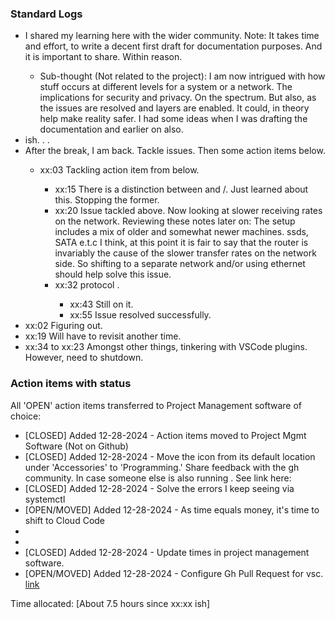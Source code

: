 ### Standard Logs

- <redacted to preserve privacy> I shared my learning here with the wider community. <redacted to preserve privacy> Note: It takes time and effort, to write a decent first draft for documentation purposes. And it is important to share. Within reason.
  - Sub-thought (Not related to the project): I am now intrigued with how stuff occurs at different levels for a system or a network. The implications for security and privacy. On the spectrum. But also, as the issues are resolved and layers are enabled. It could, in theory help make reality safer. I had some ideas when I was drafting the documentation and earlier on also.
- <redacted to preserve privacy> ish. <redacted> <redacted>. <redacted>.
- <redacted to preserve privacy> After the break, I am back. Tackle <redacted> issues. Then some action items below.
  - xx:03 Tackling <redacted> action item from below.
    - xx:15 There is a distinction between <redacted> and <redacted>/<redacted>. Just learned about this. Stopping the former.
    - xx:20 Issue tackled above. Now looking at slower receiving rates on the network. Reviewing these notes later on: The setup includes a mix of older and somewhat newer machines. ssds, SATA e.t.c I think, at this point it is fair to say that the router is invariably the cause of the slower transfer rates on the network side. So shifting to a separate network and/or using ethernet should help solve this issue.
    - xx:32 <redacted> protocol <redacted>.
      - xx:43 Still on it.
      - xx:55 Issue resolved successfully.
- xx:02 Figuring <redacted> out.
- xx:19 Will have to revisit <redacted> another time.
- xx:34 to xx:23 Amongst other things, tinkering with VSCode plugins. However, need to shutdown.

### Action items with status
All 'OPEN' action items transferred to Project Management software of choice:

- [CLOSED] Added 12-28-2024 - Action items moved to Project Mgmt Software (Not on Github)
- [CLOSED] Added 12-28-2024 - Move the icon from its default location under 'Accessories' to 'Programming.' Share feedback with the gh community. In case someone else is also running <redacted to preserve privacy>. See link here: <redacted to preserve privacy>
- [CLOSED] Added 12-28-2024 - Solve the <redacted> errors I keep seeing via systemctl
- [OPEN/MOVED] Added 12-28-2024 - As time equals money, it's time to shift to Cloud Code
- <ITEM REDACTED>
- <ITEM REDACTED>
- [CLOSED] Added 12-28-2024 - Update times in project management software.
- [OPEN/MOVED] Added 12-28-2024 - Configure Gh Pull Request for vsc. [link](https://marketplace.visualstudio.com/items?itemName=GitHub.vscode-pull-request-github)

Time allocated: [About 7.5 hours since xx:xx ish]